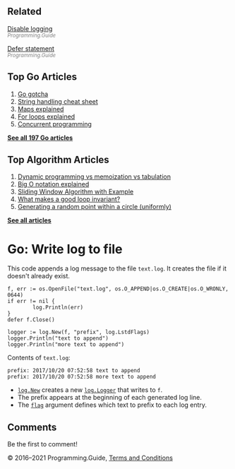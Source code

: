 ## Related

[Disable logging](disable-logging-output.html)  
<span style="color: grey; font-style: italic; font-size: smaller">Programming.Guide</span>

[Defer statement](defer.html)  
<span style="color: grey; font-style: italic; font-size: smaller">Programming.Guide</span>

## Top Go Articles

1.  [Go gotcha](go-gotcha.html)
2.  [String handling cheat sheet](string-functions-reference-cheat-sheet.html)
3.  [Maps explained](maps-explained.html)
4.  [For loops explained](for-loop.html)
5.  [Concurrent programming](go-concurrency-tutorial.html)

[**See all 197 Go articles**](index.html)

## Top Algorithm Articles

1.  [Dynamic programming vs memoization vs tabulation](../dynamic-programming-vs-memoization-vs-tabulation.html)
2.  [Big O notation explained](../big-o-notation-explained.html)
3.  [Sliding Window Algorithm with Example](../sliding-window-example.html)
4.  [What makes a good loop invariant?](../what-makes-a-good-loop-invariant.html)
5.  [Generating a random point within a circle (uniformly)](../random-point-within-circle.html)

[**See all articles**](../index.html)

# Go: Write log to file

This code appends a log message to the file `text.log`. It creates the file if it doesn't already exist.

    f, err := os.OpenFile("text.log", os.O_APPEND|os.O_CREATE|os.O_WRONLY, 0644)
    if err != nil {
            log.Println(err)
    }
    defer f.Close()

    logger := log.New(f, "prefix", log.LstdFlags)
    logger.Println("text to append")
    logger.Println("more text to append")

Contents of `text.log`:

    prefix: 2017/10/20 07:52:58 text to append
    prefix: 2017/10/20 07:52:58 more text to append

- [`log.New`](https://golang.org/pkg/log/#New) creates a new [`log.Logger`](https://golang.org/pkg/log/#Logger) that writes to `f`.
- The prefix appears at the beginning of each generated log line.
- The [`flag`](https://golang.org/pkg/log/#pkg-constants) argument defines which text to prefix to each log entry.

## Comments

Be the first to comment!

© 2016–2021 Programming.Guide, [Terms and Conditions](../terms-and-conditions.html)

